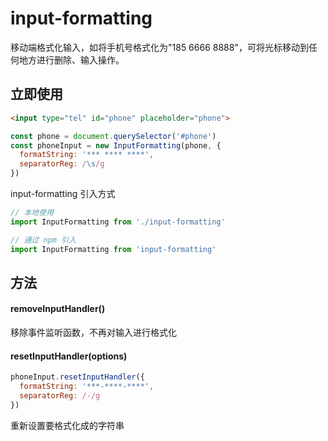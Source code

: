 # input-formatting

移动端格式化输入，如将手机号格式化为"185 6666 8888"，可将光标移动到任何地方进行删除、输入操作。

## 立即使用

```html
<input type="tel" id="phone" placeholder="phone">
```

```js
const phone = document.querySelector('#phone')
const phoneInput = new InputFormatting(phone, {
  formatString: '*** **** ****',
  separatorReg: /\s/g
})
```

input-formatting 引入方式
```js
// 本地使用
import InputFormatting from './input-formatting'

// 通过 npm 引入
import InputFormatting from 'input-formatting'
```


## 方法

#### removeInputHandler()

移除事件监听函数，不再对输入进行格式化


#### resetInputHandler(options)

```js
phoneInput.resetInputHandler({
  formatString: '***-****-****',
  separatorReg: /-/g
})
```
重新设置要格式化成的字符串
